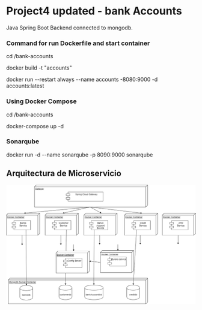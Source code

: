 # Project4 updated - bank Accounts
Java Spring Boot Backend connected to mongodb.

### Command for run Dockerfile and start container
cd /bank-accounts

docker build -t "accounts"

docker run --restart always --name accounts -8080:9000 -d accounts:latest

### Using Docker Compose
cd /bank-accounts

docker-compose up -d

### Sonarqube
docker run -d --name sonarqube -p 8090:9000 sonarqube

## Arquitectura de Microservicio
![Arquitectura](arquitectura.png)